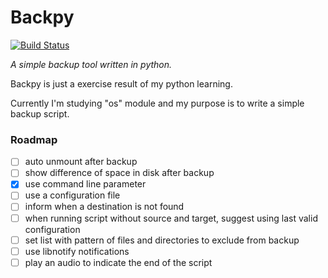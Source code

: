 # Backpy

[![Build Status](https://travis-ci.org/yzakius/backpy.svg?branch=master)](https://travis-ci.org/yzakius/backpy)

*A simple backup tool written in python.*

Backpy is just a exercise result of my python learning.

Currently I'm studying "os" module and my purpose is to write a simple backup script.


### Roadmap

- [ ] auto unmount after backup
- [ ] show difference of space in disk after backup
- [x] use command line parameter
- [ ] use a configuration file
- [ ] inform when a destination is not found
- [ ] when running script without source and target, suggest using last valid configuration
- [ ] set list with pattern of files and directories to exclude from backup
- [ ] use libnotify notifications
- [ ] play an audio to indicate the end of the script